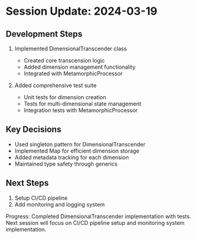 # Session Update: 2024-03-19

## Development Steps
1. Implemented DimensionalTranscender class
   - Created core transcension logic
   - Added dimension management functionality
   - Integrated with MetamorphicProcessor

2. Added comprehensive test suite
   - Unit tests for dimension creation
   - Tests for multi-dimensional state management
   - Integration tests with MetamorphicProcessor

## Key Decisions
- Used singleton pattern for DimensionalTranscender
- Implemented Map for efficient dimension storage
- Added metadata tracking for each dimension
- Maintained type safety through generics

## Next Steps
1. Setup CI/CD pipeline
2. Add monitoring and logging system

Progress: Completed DimensionalTranscender implementation with tests. Next session will focus on CI/CD pipeline setup and monitoring system implementation.